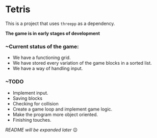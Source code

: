 # Tetris

This is a project that uses `threepp` as a dependency.

**The game is in early stages of development**

### ~Current status of the game:

- We have a functioning grid.
- We have stored every variation of the game blocks in a sorted list.
- We have a way of handling input.

### ~TODO

- Implement input.
- Saving blocks
- Checking for collision
- Create a game loop and implement game logic.
- Make the program more object oriented.
- Finishing touches.

 *README will be expanded later* :wink: